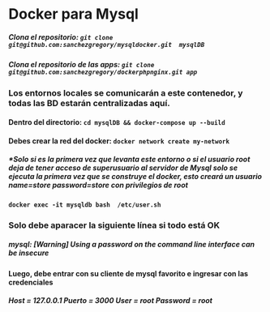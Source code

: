 # Docker para Mysql 

##### Clona el repositorio: `git clone git@github.com:sanchezgregory/mysqldocker.git  mysqlDB `
##### Clona el repositorio de las apps: `git clone git@github.com:sanchezgregory/dockerphpnginx.git app`
### Los entornos locales se comunicarán a este contenedor, y todas las BD estarán  centralizadas aquí. 

#### Dentro del directorio: `cd mysqlDB && docker-compose up --build`

#### Debes crear la red del docker: `docker network create my-network`

##### *Solo si es la primera vez que levanta este entorno o si el usuario root deja de tener acceso de superusuario al servidor de Mysql **solo se ejecuta la primera vez que se construye el docker, esto creará un usuario name=store password=store  con privilegios de root**

#### ` docker exec -it mysqldb bash  /etc/user.sh `

### **Solo debe aparacer la siguiente línea si todo está OK**
##### *mysql: [Warning] Using a password on the command line interface can be insecure*

#### Luego, debe entrar con su cliente de mysql favorito e ingresar con las credenciales

##### **Host** = 127.0.0.1 **Puerto** = 3000  **User** = root  **Password** = root